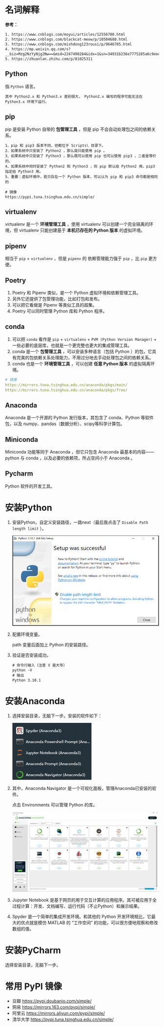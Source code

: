 # 名词解释

**参考：**

```wiki
1. https://www.cnblogs.com/moyui/articles/12556700.html
2. https://www.cnblogs.com/blackcat-meow/p/10504680.html
3. https://www.cnblogs.com/mishdong123rousi/p/9646705.html
4. https://mp.weixin.qq.com/s?__biz=Mzg2NzYyNjg2Nw==&mid=2247490284&idx=1&sn=34931b236e7775285a6c9eecbb6d00f2&source=41#wechat_redirect
5. https://zhuanlan.zhihu.com/p/81025311
```



## Python

指 `Python` 语言。

```crystal
其中 Python2.x 和 Python3.x 差别很大， Python2.x 编写的程序可能无法在 Python3.x 环境下运行。
```



## pip

pip 是安装 Python 自带的 **包管理工具** ，但是 pip 不会自动处理包之间的依赖关系。

```crystal
1、pip 和 pip3 版本不同，但都位于 Scripts\ 目录下。
2、如果系统中只安装了 Python2 ，那么就只能使用 pip 。
3、如果系统中只安装了 Python3 ，那么既可以使用 pip 也可以使用 pip3 ，二者是等价的。
4、如果系统中同时安装了 Python2 和 Python3 ，则 pip 默认给 Python2 用，pip3 指定给 Python3 用。
5、重要：虚拟环境中，若只存在一个 Python 版本，可以认为 pip 和 pip3 命令都是相同的

# 镜像
https://pypi.tuna.tsinghua.edu.cn/simple/
```



## virtualenv

virtualenv 是一个 **环境管理工具** ，使用 virtualenv 可以创建一个完全隔离的环境，但 virtualenv 只能创建基于 **本机已存在的 Python 版本** 的虚拟环境。



## pipenv

相当于 `pip` + `virtualenv` ，但是 `pipenv` 的 依赖管理能力强于 `pip` ，比 `pip` 更方便。



## Poetry

1. Poetry 和 Pipenv 类似，是一个 Python 虚拟环境和依赖管理工具。
2. 另外它还提供了包管理功能，比如打包和发布。
3. 可以把它看做是 Pipenv 等类似工具的超集。
4. Poetry 可以同时管理 Python 库和 Python 程序。



## conda

1. 可以把 `conda` 看作是 `pip` + `virtualenv` + `PVM (Python Version Manager)` + 一些必要的底层库，也就是一个更完整也更大的集成管理工具。
2. conda 是一个 **包管理工具** ，可以安装多种语言（包括 Python ）的包，它具有完美的包依赖关系处理能力，不用过分地去手动处理包之间的依赖关系。
3. conda 也是一个 **环境管理工具** ，可以创建 **任意 Python 版本** 的虚拟隔离环境。

```yaml
# 镜像
https://mirrors.tuna.tsinghua.edu.cn/anaconda/pkgs/main/
https://mirrors.tuna.tsinghua.edu.cn/anaconda/pkgs/free/
```



## Anaconda

Anaconda 是一个开源的 Python 发行版本，其包含了 conda、Python 等软件包，以及 numpy、pandas（数据分析）、scipy等科学计算包。



## Miniconda

Miniconda 功能等同于 Anaconda ，但它只包含 Anaconda 最基本的内容—— python 与 conda ，以及必要的依赖项，所占空间小于 Anaconda 。



## Pycharm

Python 软件的开发工具。

# 安装Python

1. 安装Python，自定义安装路径，一路next（最后我点击了 `Disable Path length limit` ）。

   ![image-20220117193600349](准备开发环境/image-20220117193600349.png)

   

2. 配置环境变量。

   path 变量后面加上 Python 的安装路径。

   

3. 验证是否安装成功。

   ```shell
   # 命令行输入（注意 V 是大写）
   python -V
   # 输出
   Python 3.10.1
   ```

   

# 安装Anaconda

1. 选择安装目录，无脑下一步。安装的软件如下：

   ![image-20220118004409656](准备开发环境/image-20220118004409656.png)

2. 其中，Anaconda Navigator 是一个可视化面板，管理Anaconda已安装的软件。

   点击 Environments 可以管理 Python 的库。

   ![image-20220118004633499](准备开发环境/image-20220118004633499.png)

3. Jupyter Notebook 是基于网页的用于交互计算的应用程序。其可被应用于全过程计算：开发、文档编写、运行代码（不止Python）和展示结果。

4. Spyder 是一个简单的集成开发环境。和其他的 Python 开发环境相比，它最大的优点就是模仿 MATLAB 的 “工作空间” 的功能，可以很方便地观察和修改数组的值。

# 安装PyCharm

选择安装目录，无脑下一步。

# 常用 PyPI 镜像

- 豆瓣 https://pypi.doubanio.com/simple/
- 网易 https://mirrors.163.com/pypi/simple/
- 阿里云 https://mirrors.aliyun.com/pypi/simple/
- 清华大学 https://pypi.tuna.tsinghua.edu.cn/simple/
